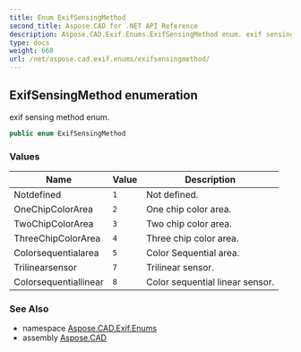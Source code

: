 ```yaml
---
title: Enum ExifSensingMethod
second_title: Aspose.CAD for .NET API Reference
description: Aspose.CAD.Exif.Enums.ExifSensingMethod enum. exif sensing method enum
type: docs
weight: 660
url: /net/aspose.cad.exif.enums/exifsensingmethod/
---
```

## ExifSensingMethod enumeration

exif sensing method enum.

```csharp
public enum ExifSensingMethod
```

### Values

| Name | Value | Description |
| --- | --- | --- |
| Notdefined | `1` | Not defined. |
| OneChipColorArea | `2` | One chip color area. |
| TwoChipColorArea | `3` | Two chip color area. |
| ThreeChipColorArea | `4` | Three chip color area. |
| Colorsequentialarea | `5` | Color Sequential area. |
| Trilinearsensor | `7` | Trilinear sensor. |
| Colorsequentiallinear | `8` | Color sequential linear sensor. |

### See Also

* namespace [Aspose.CAD.Exif.Enums](../../aspose.cad.exif.enums/)
* assembly [Aspose.CAD](../../)


